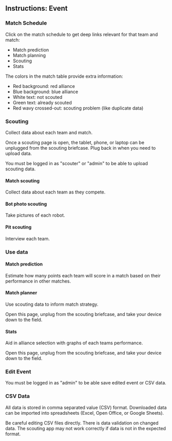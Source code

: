 ## Instructions: Event

### Match Schedule

Click on the match schedule to get deep links relevant for that team and match:

 - Match prediction
 - Match planning
 - Scouting
 - Stats

The colors in the match table provide extra information:

 - Red background: red alliance
 - Blue background: blue alliance
 - White text: not scouted
 - Green text: already scouted
 - Red wavy crossed-out: scouting problem (like duplicate data)

### Scouting

Collect data about each team and match. 

Once a scouting page is open, the tablet, phone, or laptop can be unplugged from the scouting briefcase. 
Plug back in when you need to upload data.

You must be logged in as "scouter" or "admin" to be able to upload scouting data.

#### Match scouting

Collect data about each team as they compete.

#### Bot photo scouting

Take pictures of each robot.

#### Pit scouting

Interview each team.

### Use data

#### Match prediction

Estimate how many points each team will score in a match based on their performance in other matches.

#### Match planner

Use scouting data to inform match strategy.

Open this page, unplug from the scouting briefcase, and take your device down to the field.

#### Stats

Aid in alliance selection with graphs of each teams performance.

Open this page, unplug from the scouting briefcase, and take your device down to the field.


### Edit Event

You must be logged in as "admin" to be able save edited event or CSV data.

### CSV Data

All data is stored in comma separated value (CSV) format. Downloaded data can be imported into spreadsheets (Excel, Open Office, or Google Sheets).

Be careful editing CSV files directly. There is data validation on changed data. The scouting app may not work correctly if data is not in the expected format.
